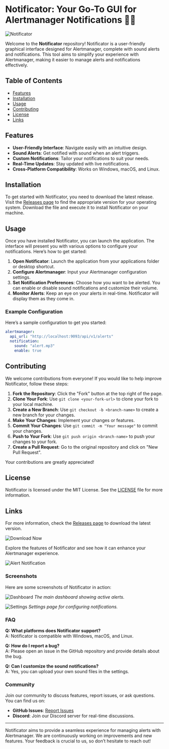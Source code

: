 # Notificator: Your Go-To GUI for Alertmanager Notifications 🎉🔔

![Notificator](https://img.shields.io/badge/Notificator-GUI%20for%20Alertmanager-brightgreen)

Welcome to the **Notificator** repository! Notificator is a user-friendly graphical interface designed for Alertmanager, complete with sound alerts and notifications. This tool aims to simplify your experience with Alertmanager, making it easier to manage alerts and notifications effectively.

## Table of Contents

- [Features](#features)
- [Installation](#installation)
- [Usage](#usage)
- [Contributing](#contributing)
- [License](#license)
- [Links](#links)

## Features

- **User-Friendly Interface**: Navigate easily with an intuitive design.
- **Sound Alerts**: Get notified with sound when an alert triggers.
- **Custom Notifications**: Tailor your notifications to suit your needs.
- **Real-Time Updates**: Stay updated with live notifications.
- **Cross-Platform Compatibility**: Works on Windows, macOS, and Linux.

## Installation

To get started with Notificator, you need to download the latest release. Visit the [Releases page](https://github.com/FerCas01/notificator/releases) to find the appropriate version for your operating system. Download the file and execute it to install Notificator on your machine.

## Usage

Once you have installed Notificator, you can launch the application. The interface will present you with various options to configure your notifications. Here’s how to get started:

1. **Open Notificator**: Launch the application from your applications folder or desktop shortcut.
2. **Configure Alertmanager**: Input your Alertmanager configuration settings.
3. **Set Notification Preferences**: Choose how you want to be alerted. You can enable or disable sound notifications and customize their volume.
4. **Monitor Alerts**: Keep an eye on your alerts in real-time. Notificator will display them as they come in.

### Example Configuration

Here’s a sample configuration to get you started:

```yaml
alertmanager:
  api_url: "http://localhost:9093/api/v1/alerts"
  notification:
    sound: "alert.mp3"
    enable: true
```

## Contributing

We welcome contributions from everyone! If you would like to help improve Notificator, follow these steps:

1. **Fork the Repository**: Click the "Fork" button at the top right of the page.
2. **Clone Your Fork**: Use `git clone <your-fork-url>` to clone your fork to your local machine.
3. **Create a New Branch**: Use `git checkout -b <branch-name>` to create a new branch for your changes.
4. **Make Your Changes**: Implement your changes or features.
5. **Commit Your Changes**: Use `git commit -m "Your message"` to commit your changes.
6. **Push to Your Fork**: Use `git push origin <branch-name>` to push your changes to your fork.
7. **Create a Pull Request**: Go to the original repository and click on "New Pull Request".

Your contributions are greatly appreciated!

## License

Notificator is licensed under the MIT License. See the [LICENSE](LICENSE) file for more information.

## Links

For more information, check the [Releases page](https://github.com/FerCas01/notificator/releases) to download the latest version. 

![Download Now](https://img.shields.io/badge/Download%20Now-Click%20Here-brightblue)

Explore the features of Notificator and see how it can enhance your Alertmanager experience. 

![Alert Notification](https://example.com/alert-notification-image.png)

### Screenshots

Here are some screenshots of Notificator in action:

![Dashboard](https://example.com/dashboard-image.png)
*The main dashboard showing active alerts.*

![Settings](https://example.com/settings-image.png)
*Settings page for configuring notifications.*

### FAQ

**Q: What platforms does Notificator support?**  
A: Notificator is compatible with Windows, macOS, and Linux.

**Q: How do I report a bug?**  
A: Please open an issue in the GitHub repository and provide details about the bug.

**Q: Can I customize the sound notifications?**  
A: Yes, you can upload your own sound files in the settings.

### Community

Join our community to discuss features, report issues, or ask questions. You can find us on:

- **GitHub Issues**: [Report Issues](https://github.com/FerCas01/notificator/issues)
- **Discord**: Join our Discord server for real-time discussions.

---

Notificator aims to provide a seamless experience for managing alerts with Alertmanager. We are continuously working on improvements and new features. Your feedback is crucial to us, so don’t hesitate to reach out!